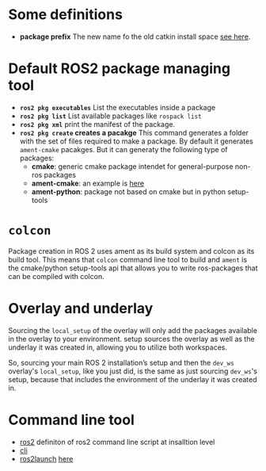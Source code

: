 # Some definitions
- **package prefix** The new name fo the old catkin install space [see here](https://answers.ros.org/question/288501/ros2-equivalent-of-rospackagegetpath/).

# Default ROS2 package managing tool

- **`ros2 pkg executables`** List the executables inside a package
- **`ros2 pkg list`** List available packages like `rospack list`
- **`ros2 pkg xml`** print the manifest of the package.
- **`ros2 pkg create` creates a pacakge** This command generates a folder with the set of files required to make a package. By default it generates `ament-cmake` pacakges. But it can generaty the following type of packages:
    - **cmake**: generic cmake package intendet for general-purpose non-ros packages
    - **ament-cmake**: an example is [here](https://github.com/ros/ros_tutorials/tree/galactic-devel/turtlesim)
    - **ament-python**: package not based on cmake but in python setup-tools

# `colcon`
Package creation in ROS 2 uses ament as its build system and colcon as its build tool.
This means that `colcon` command line tool to build and `ament` is the cmake/python setup-tools api that allows you to write ros-packages that can be compiled with colcon.

# Overlay and underlay

Sourcing the `local_setup` of the overlay will only add the packages available in the overlay to your environment. setup sources the overlay as well as the underlay it was created in, allowing you to utilize both workspaces.

So, sourcing your main ROS 2 installation’s setup and then the `dev_ws` overlay's `local_setup`, like you just did, is the same as just sourcing `dev_ws`'s setup, because that includes the environment of the underlay it was created in.


# Command line tool

- [ros2](https://github.com/ros2/ros2cli/blob/f93e41a6ce6b968d28e5f859e12eca24cca42665/ros2cli/setup.py#L61) definiton of ros2 command line script at insalltion level
- [cli](https://github.com/ros2/ros2cli/blob/master/ros2cli/ros2cli/cli.py)
- [ros2launch](https://github.com/ros2/launch_ros/tree/galactic/ros2launch) [here](https://github.com/ros2/launch_ros.git)

